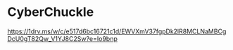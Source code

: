 # CyberChuckle



https://1drv.ms/w/c/e517d6bc16721c1d/EWVXmV37fgpDk2lR8MCLNaMBCgDcU0gT82Qw_V1YJ8C2Sw?e=Io9bnp